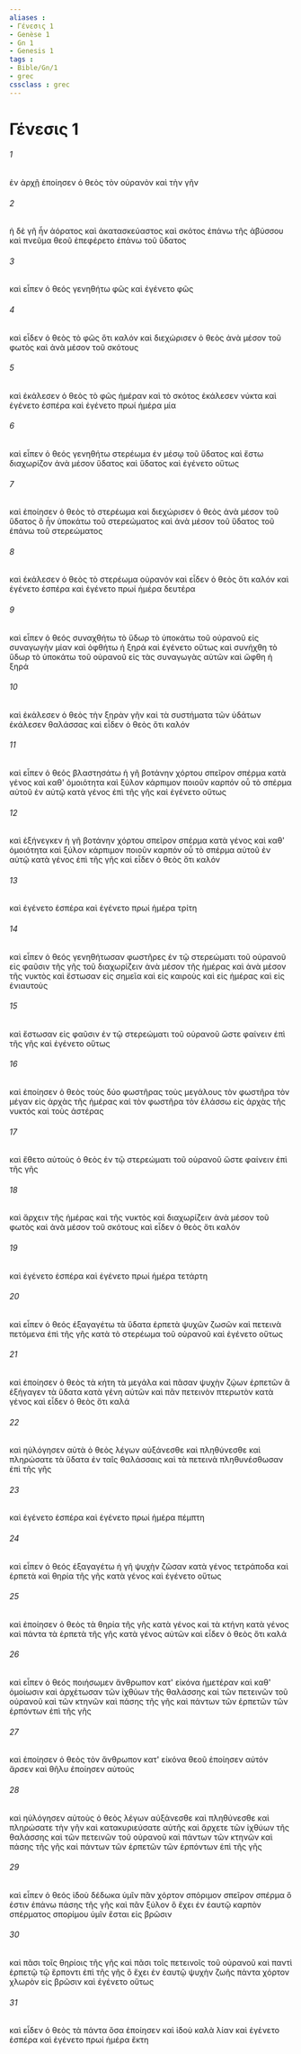 ```yaml
---
aliases : 
- Γένεσις 1
- Genèse 1
- Gn 1
- Genesis 1
tags : 
- Bible/Gn/1
- grec
cssclass : grec
---
```


# Γένεσις 1

###### 1
ἐν ἀρχῇ ἐποίησεν ὁ θεὸς τὸν οὐρανὸν καὶ τὴν γῆν
###### 2
ἡ δὲ γῆ ἦν ἀόρατος καὶ ἀκατασκεύαστος καὶ σκότος ἐπάνω τῆς ἀβύσσου καὶ πνεῦμα θεοῦ ἐπεφέρετο ἐπάνω τοῦ ὕδατος
###### 3
καὶ εἶπεν ὁ θεός γενηθήτω φῶς καὶ ἐγένετο φῶς
###### 4
καὶ εἶδεν ὁ θεὸς τὸ φῶς ὅτι καλόν καὶ διεχώρισεν ὁ θεὸς ἀνὰ μέσον τοῦ φωτὸς καὶ ἀνὰ μέσον τοῦ σκότους
###### 5
καὶ ἐκάλεσεν ὁ θεὸς τὸ φῶς ἡμέραν καὶ τὸ σκότος ἐκάλεσεν νύκτα καὶ ἐγένετο ἑσπέρα καὶ ἐγένετο πρωί ἡμέρα μία
###### 6
καὶ εἶπεν ὁ θεός γενηθήτω στερέωμα ἐν μέσῳ τοῦ ὕδατος καὶ ἔστω διαχωρίζον ἀνὰ μέσον ὕδατος καὶ ὕδατος καὶ ἐγένετο οὕτως
###### 7
καὶ ἐποίησεν ὁ θεὸς τὸ στερέωμα καὶ διεχώρισεν ὁ θεὸς ἀνὰ μέσον τοῦ ὕδατος ὃ ἦν ὑποκάτω τοῦ στερεώματος καὶ ἀνὰ μέσον τοῦ ὕδατος τοῦ ἐπάνω τοῦ στερεώματος
###### 8
καὶ ἐκάλεσεν ὁ θεὸς τὸ στερέωμα οὐρανόν καὶ εἶδεν ὁ θεὸς ὅτι καλόν καὶ ἐγένετο ἑσπέρα καὶ ἐγένετο πρωί ἡμέρα δευτέρα
###### 9
καὶ εἶπεν ὁ θεός συναχθήτω τὸ ὕδωρ τὸ ὑποκάτω τοῦ οὐρανοῦ εἰς συναγωγὴν μίαν καὶ ὀφθήτω ἡ ξηρά καὶ ἐγένετο οὕτως καὶ συνήχθη τὸ ὕδωρ τὸ ὑποκάτω τοῦ οὐρανοῦ εἰς τὰς συναγωγὰς αὐτῶν καὶ ὤφθη ἡ ξηρά
###### 10
καὶ ἐκάλεσεν ὁ θεὸς τὴν ξηρὰν γῆν καὶ τὰ συστήματα τῶν ὑδάτων ἐκάλεσεν θαλάσσας καὶ εἶδεν ὁ θεὸς ὅτι καλόν
###### 11
καὶ εἶπεν ὁ θεός βλαστησάτω ἡ γῆ βοτάνην χόρτου σπεῖρον σπέρμα κατὰ γένος καὶ καθ' ὁμοιότητα καὶ ξύλον κάρπιμον ποιοῦν καρπόν οὗ τὸ σπέρμα αὐτοῦ ἐν αὐτῷ κατὰ γένος ἐπὶ τῆς γῆς καὶ ἐγένετο οὕτως
###### 12
καὶ ἐξήνεγκεν ἡ γῆ βοτάνην χόρτου σπεῖρον σπέρμα κατὰ γένος καὶ καθ' ὁμοιότητα καὶ ξύλον κάρπιμον ποιοῦν καρπόν οὗ τὸ σπέρμα αὐτοῦ ἐν αὐτῷ κατὰ γένος ἐπὶ τῆς γῆς καὶ εἶδεν ὁ θεὸς ὅτι καλόν
###### 13
καὶ ἐγένετο ἑσπέρα καὶ ἐγένετο πρωί ἡμέρα τρίτη
###### 14
καὶ εἶπεν ὁ θεός γενηθήτωσαν φωστῆρες ἐν τῷ στερεώματι τοῦ οὐρανοῦ εἰς φαῦσιν τῆς γῆς τοῦ διαχωρίζειν ἀνὰ μέσον τῆς ἡμέρας καὶ ἀνὰ μέσον τῆς νυκτὸς καὶ ἔστωσαν εἰς σημεῖα καὶ εἰς καιροὺς καὶ εἰς ἡμέρας καὶ εἰς ἐνιαυτοὺς
###### 15
καὶ ἔστωσαν εἰς φαῦσιν ἐν τῷ στερεώματι τοῦ οὐρανοῦ ὥστε φαίνειν ἐπὶ τῆς γῆς καὶ ἐγένετο οὕτως
###### 16
καὶ ἐποίησεν ὁ θεὸς τοὺς δύο φωστῆρας τοὺς μεγάλους τὸν φωστῆρα τὸν μέγαν εἰς ἀρχὰς τῆς ἡμέρας καὶ τὸν φωστῆρα τὸν ἐλάσσω εἰς ἀρχὰς τῆς νυκτός καὶ τοὺς ἀστέρας
###### 17
καὶ ἔθετο αὐτοὺς ὁ θεὸς ἐν τῷ στερεώματι τοῦ οὐρανοῦ ὥστε φαίνειν ἐπὶ τῆς γῆς
###### 18
καὶ ἄρχειν τῆς ἡμέρας καὶ τῆς νυκτὸς καὶ διαχωρίζειν ἀνὰ μέσον τοῦ φωτὸς καὶ ἀνὰ μέσον τοῦ σκότους καὶ εἶδεν ὁ θεὸς ὅτι καλόν
###### 19
καὶ ἐγένετο ἑσπέρα καὶ ἐγένετο πρωί ἡμέρα τετάρτη
###### 20
καὶ εἶπεν ὁ θεός ἐξαγαγέτω τὰ ὕδατα ἑρπετὰ ψυχῶν ζωσῶν καὶ πετεινὰ πετόμενα ἐπὶ τῆς γῆς κατὰ τὸ στερέωμα τοῦ οὐρανοῦ καὶ ἐγένετο οὕτως
###### 21
καὶ ἐποίησεν ὁ θεὸς τὰ κήτη τὰ μεγάλα καὶ πᾶσαν ψυχὴν ζῴων ἑρπετῶν ἃ ἐξήγαγεν τὰ ὕδατα κατὰ γένη αὐτῶν καὶ πᾶν πετεινὸν πτερωτὸν κατὰ γένος καὶ εἶδεν ὁ θεὸς ὅτι καλά
###### 22
καὶ ηὐλόγησεν αὐτὰ ὁ θεὸς λέγων αὐξάνεσθε καὶ πληθύνεσθε καὶ πληρώσατε τὰ ὕδατα ἐν ταῖς θαλάσσαις καὶ τὰ πετεινὰ πληθυνέσθωσαν ἐπὶ τῆς γῆς
###### 23
καὶ ἐγένετο ἑσπέρα καὶ ἐγένετο πρωί ἡμέρα πέμπτη
###### 24
καὶ εἶπεν ὁ θεός ἐξαγαγέτω ἡ γῆ ψυχὴν ζῶσαν κατὰ γένος τετράποδα καὶ ἑρπετὰ καὶ θηρία τῆς γῆς κατὰ γένος καὶ ἐγένετο οὕτως
###### 25
καὶ ἐποίησεν ὁ θεὸς τὰ θηρία τῆς γῆς κατὰ γένος καὶ τὰ κτήνη κατὰ γένος καὶ πάντα τὰ ἑρπετὰ τῆς γῆς κατὰ γένος αὐτῶν καὶ εἶδεν ὁ θεὸς ὅτι καλά
###### 26
καὶ εἶπεν ὁ θεός ποιήσωμεν ἄνθρωπον κατ' εἰκόνα ἡμετέραν καὶ καθ' ὁμοίωσιν καὶ ἀρχέτωσαν τῶν ἰχθύων τῆς θαλάσσης καὶ τῶν πετεινῶν τοῦ οὐρανοῦ καὶ τῶν κτηνῶν καὶ πάσης τῆς γῆς καὶ πάντων τῶν ἑρπετῶν τῶν ἑρπόντων ἐπὶ τῆς γῆς
###### 27
καὶ ἐποίησεν ὁ θεὸς τὸν ἄνθρωπον κατ' εἰκόνα θεοῦ ἐποίησεν αὐτόν ἄρσεν καὶ θῆλυ ἐποίησεν αὐτούς
###### 28
καὶ ηὐλόγησεν αὐτοὺς ὁ θεὸς λέγων αὐξάνεσθε καὶ πληθύνεσθε καὶ πληρώσατε τὴν γῆν καὶ κατακυριεύσατε αὐτῆς καὶ ἄρχετε τῶν ἰχθύων τῆς θαλάσσης καὶ τῶν πετεινῶν τοῦ οὐρανοῦ καὶ πάντων τῶν κτηνῶν καὶ πάσης τῆς γῆς καὶ πάντων τῶν ἑρπετῶν τῶν ἑρπόντων ἐπὶ τῆς γῆς
###### 29
καὶ εἶπεν ὁ θεός ἰδοὺ δέδωκα ὑμῖν πᾶν χόρτον σπόριμον σπεῖρον σπέρμα ὅ ἐστιν ἐπάνω πάσης τῆς γῆς καὶ πᾶν ξύλον ὃ ἔχει ἐν ἑαυτῷ καρπὸν σπέρματος σπορίμου ὑμῖν ἔσται εἰς βρῶσιν
###### 30
καὶ πᾶσι τοῖς θηρίοις τῆς γῆς καὶ πᾶσι τοῖς πετεινοῖς τοῦ οὐρανοῦ καὶ παντὶ ἑρπετῷ τῷ ἕρποντι ἐπὶ τῆς γῆς ὃ ἔχει ἐν ἑαυτῷ ψυχὴν ζωῆς πάντα χόρτον χλωρὸν εἰς βρῶσιν καὶ ἐγένετο οὕτως
###### 31
καὶ εἶδεν ὁ θεὸς τὰ πάντα ὅσα ἐποίησεν καὶ ἰδοὺ καλὰ λίαν καὶ ἐγένετο ἑσπέρα καὶ ἐγένετο πρωί ἡμέρα ἕκτη
